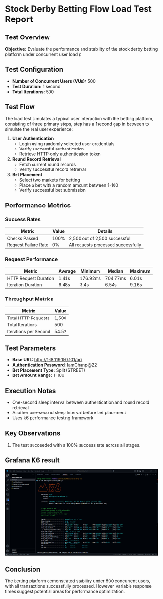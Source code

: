 # Stock Derby Betting Flow Load Test Report

## Test Overview
**Objective:** Evaluate the performance and stability of the stock derby betting platform under concurrent user load
p
## Test Configuration
- **Number of Concurrent Users (VUs):** 500
- **Test Duration:** 1 second
- **Total Iterations:** 500

## Test Flow
The load test simulates a typical user interaction with the betting platform, consisting of three primary steps, step has a 1second gap in between to simulate the real user experience:
1. **User Authentication**
   - Login using randomly selected user credentials
   - Verify successful authentication
   - Retrieve HTTP-only authentication token
2. **Round Record Retrieval**
   - Fetch current round records
   - Verify successful record retrieval
3. **Bet Placement**
   - Select two markets for betting
   - Place a bet with a random amount between 1-100
   - Verify successful bet submission

## Performance Metrics

### Success Rates

| Metric | Value | Details |
|--------|-------|---------|
| Checks Passed | 100% | 2,500 out of 2,500 successful |
| Request Failure Rate | 0% | All requests processed successfully |

### Request Performance

| Metric | Average | Minimum | Median | Maximum |
|--------|---------|---------|--------|---------|
| HTTP Request Duration | 1.41s | 176.92ms | 704.77ms | 6.01s |
| Iteration Duration | 6.48s | 3.4s | 6.54s | 9.16s |

### Throughput Metrics

| Metric | Value |
|--------|-------|
| Total HTTP Requests | 1,500 |
| Total Iterations | 500 |
| Iterations per Second | 54.52 |

## Test Parameters
- **Base URL:** http://168.119.150.101/api
- **Authentication Password:** IamChanp@22
- **Bet Placement Type:** Split (STREET)
- **Bet Amount Range:** 1-100

## Execution Notes
- One-second sleep interval between authentication and round record retrieval
- Another one-second sleep interval before bet placement
- Uses k6 performance testing framework

## Key Observations
1. The test succeeded with a 100% success rate across all stages.

## Grafana K6 result

![report Image](./images/image.png)
## Conclusion
The betting platform demonstrated stability under 500 concurrent users, with all transactions successfully processed. However, variable response times suggest potential areas for performance optimization.